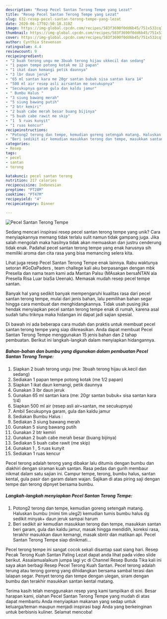 ```yaml
---
description: "Resep Pecel Santan Terong Tempe yang Lezat"
title: "Resep Pecel Santan Terong Tempe yang Lezat"
slug: 632-resep-pecel-santan-terong-tempe-yang-lezat
date: 2020-06-17T02:50:18.310Z
image: https://img-global.cpcdn.com/recipes/583f3690f0dd6b45/751x532cq70/pecel-santan-terong-tempe-foto-resep-utama.jpg
thumbnail: https://img-global.cpcdn.com/recipes/583f3690f0dd6b45/751x532cq70/pecel-santan-terong-tempe-foto-resep-utama.jpg
cover: https://img-global.cpcdn.com/recipes/583f3690f0dd6b45/751x532cq70/pecel-santan-terong-tempe-foto-resep-utama.jpg
author: Cynthia Stevenson
ratingvalue: 4.4
reviewcount: 9
recipeingredient:
- "2 buah terong ungu me 3buah terong hijau ukkecil dan sedang"
- "1 papan tempe potong kotak me 12 papan"
- "1 ikat daun kemangi petik daunnya"
- "3 lbr daun jeruk"
- "65 ml santan kara me 20gr santan bubuk sisa santan kara 14"
- "500 ml air resep asli airsantan me secukupnya"
- "Secukupnya garam gula dan kaldu jamur"
- " Bumbu Halus "
- "3 siung bawang merah"
- "5 siung bawang putih"
- "2 btr kemiri"
- "2 buah cabe merah besar buang bijinya"
- "5 buah cabe rawit me skip"
- "1  5 ruas kunyit"
- "1 ruas kencur"
recipeinstructions:
- "Potong2 terong dan tempe, kemudian goreng setengah matang. Haluskan bumbu (mimi tim uleg2) kemudian tumis bumbu halus dg sedikit minyak+ daun jeruk sampai harum"
- "Beri sedikit air kemudian masukkan terong dan tempe, masukkan santan beri garam, gula dan kaldu jamur, masak hingga mendidih, koreksi rasa, terakhir masukkan daun kemangi, masak sbntr dan matikan api. Pecel Santan Terong Tempe siap dinikmati..."
categories:
- Resep
tags:
- pecel
- santan
- terong

katakunci: pecel santan terong 
nutrition: 217 calories
recipecuisine: Indonesian
preptime: "PT28M"
cooktime: "PT47M"
recipeyield: "4"
recipecategory: Dinner

---
```



![Pecel Santan Terong Tempe](https://img-global.cpcdn.com/recipes/583f3690f0dd6b45/751x532cq70/pecel-santan-terong-tempe-foto-resep-utama.jpg)

Sedang mencari inspirasi resep pecel santan terong tempe yang unik? Cara menyiapkannya memang tidak terlalu sulit namun tidak gampang juga. Jika salah mengolah maka hasilnya tidak akan memuaskan dan justru cenderung tidak enak. Padahal pecel santan terong tempe yang enak harusnya sih memiliki aroma dan cita rasa yang bisa memancing selera kita.

Lihat juga resep Pecel Santan Terong Tempe enak lainnya. Rabu waktunya setoran #GoDaPaders , team challege kali aku berpasangan dengan mbk Presella dan nama team kami ada Mantan Palsu (MAsakan bersaNTAN ala Presella Risa Luar biaSa Ueenak). Memasak mudah resep pecel tempe santan.

Banyak hal yang sedikit banyak mempengaruhi kualitas rasa dari pecel santan terong tempe, mulai dari jenis bahan, lalu pemilihan bahan segar hingga cara membuat dan menghidangkannya. Tidak usah pusing jika hendak menyiapkan pecel santan terong tempe enak di rumah, karena asal sudah tahu triknya maka hidangan ini dapat jadi sajian spesial.


Di bawah ini ada beberapa cara mudah dan praktis untuk membuat pecel santan terong tempe yang siap dikreasikan. Anda dapat membuat Pecel Santan Terong Tempe menggunakan 15 jenis bahan dan 2 tahap pembuatan. Berikut ini langkah-langkah dalam menyiapkan hidangannya.

<!--inarticleads1-->

##### Bahan-bahan dan bumbu yang digunakan dalam pembuatan Pecel Santan Terong Tempe:

1. Siapkan 2 buah terong ungu (me: 3buah terong hijau uk.kecil dan sedang)
1. Sediakan 1 papan tempe potong kotak (me 1/2 papan)
1. Siapkan 1 ikat daun kemangi, petik daunnya
1. Gunakan 3 lbr daun jeruk
1. Gunakan 65 ml santan kara (me: 20gr santan bubuk+ sisa santan kara 1/4)
1. Siapkan 500 ml air (resep asli air+santan, me secukupnya)
1. Ambil Secukupnya garam, gula dan kaldu jamur
1. Sediakan  Bumbu Halus :
1. Sediakan 3 siung bawang merah
1. Gunakan 5 siung bawang putih
1. Gunakan 2 btr kemiri
1. Gunakan 2 buah cabe merah besar (buang bijinya)
1. Sediakan 5 buah cabe rawit (me skip)
1. Gunakan 1 , 5 ruas kunyit
1. Sediakan 1 ruas kencur


Pecel terong adalah terong yang dibakar lalu ditumis dengan bumbu dan diakhiri dengan siraman kuah santan. Rasa pedas dan gurih membaur nikmat dalam satu sajian ini. Campur tempe, terong, bumbu halus, santan kental, gula pasir dan garam dalam wajan. Sajikan di atas piring saji dengan tempe dan terong dipnyet bersama bumbu. 

<!--inarticleads2-->

##### Langkah-langkah menyiapkan Pecel Santan Terong Tempe:

1. Potong2 terong dan tempe, kemudian goreng setengah matang. Haluskan bumbu (mimi tim uleg2) kemudian tumis bumbu halus dg sedikit minyak+ daun jeruk sampai harum
1. Beri sedikit air kemudian masukkan terong dan tempe, masukkan santan beri garam, gula dan kaldu jamur, masak hingga mendidih, koreksi rasa, terakhir masukkan daun kemangi, masak sbntr dan matikan api. Pecel Santan Terong Tempe siap dinikmati...


Pecel terong tempe ini sangat cocok sekali disantap saat siang hari. Resep Pecak Terong Kuah Santan Paling Lezat dapat anda lihat pada video slide berikut. Assalamualaikum jumpa lagi yc di Channel Resep Bunda Tika kali ini saya akan berbagi Resep Pecel Terong Kuah Santan. Pecel terong adalah terung atau terong goreng yang dihidangkan bersama sambal terasi dan lalapan segar. Penyet terong dan tempe dengan ulegan, siram dengan bumbu dan terakhir masukkan santan kental matang. 

Terima kasih telah menggunakan resep yang kami tampilkan di sini. Besar harapan kami, olahan Pecel Santan Terong Tempe yang mudah di atas dapat membantu Anda menyiapkan makanan yang sedap untuk keluarga/teman maupun menjadi inspirasi bagi Anda yang berkeinginan untuk berbisnis kuliner. Selamat mencoba!
